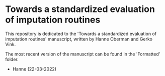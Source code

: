 # Towards a standardized evaluation of imputation routines

This repository is dedicated to the 'Towards a standardized evaluation of imputation routines' manuscript, written by Hanne Oberman and Gerko Vink.

The most recent version of the manuscript can be found in the 'Formatted' folder.

- Hanne (22-03-2022)